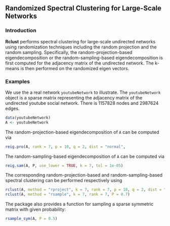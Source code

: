 ## Randomized Spectral Clustering for Large-Scale Networks
### Introduction

**Rclust** performs spectral clustering for large-scale undirected networks using
randomization techniques including the random projection and the random sampling. Specifically, the
random-projection-based eigendecomposition or the random-sampling-based eigendecomposition is first computed for the 
adjacency matrix of the undirected network. The k-means is 
then performed on the randomized eigen vectors. 

### Examples

We use the a real network `youtubeNetwork` to illustrate. The `youtubeNetwork` object is a sparse matrix 
representing the adjacency matrix of the undirected youtube social network. There is 1157828 nodes and 2987624 edges.

```r
data(youtubeNetwork)
A <- youtubeNetwork
```

The random-projection-based eigendecomposition of `A` can be computed via

```r
reig.pro(A, rank = 7, p = 10, q = 2, dist = "normal", 
```

The random-sampling-based eigendecomposition of `A` can be computed via

```r
reig.sam(A, P, use_lower = TRUE, k = 7, tol = 1e-05)
```

The corresponding random-projection-based and random-sampling-based spectral clustering can be
performed respectively using 

```r
rclust(A, method = "rproject", k = 7, rank = 7, p = 10, q = 2, dist = "normal")
rclust(A, method = "rsample", k = 7, rank = 7, P = 0.7)
```

The package also provides a function for sampling a sparse symmetric matrix with given probability:

```r
rsample_sym(A, P = 0.5)
```














